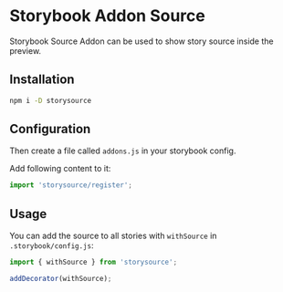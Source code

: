 # Storybook Addon Source

Storybook Source Addon can be used to show story source inside the preview.

## Installation

```sh
npm i -D storysource
```

## Configuration

Then create a file called `addons.js` in your storybook config.

Add following content to it:

```js
import 'storysource/register';
```

## Usage

You can add the source to all stories with `withSource` in `.storybook/config.js`:

```js
import { withSource } from 'storysource';

addDecorator(withSource);
```